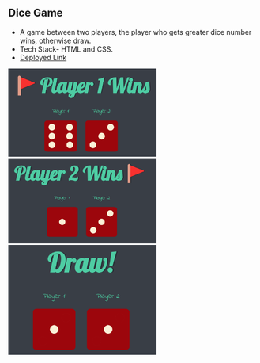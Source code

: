## Dice Game

- A game between two players, the player who gets greater dice number wins, otherwise draw.
- Tech Stack- HTML and CSS.
- <a href="https://akshit1903.github.io/DiceGame/">Deployed Link</a>

<img src="images/1.png" width="300px" height=auto/>
<img src="images/2.png" width="300px" height=auto/>
<img src="images/3.png" width="300px" height=auto/>